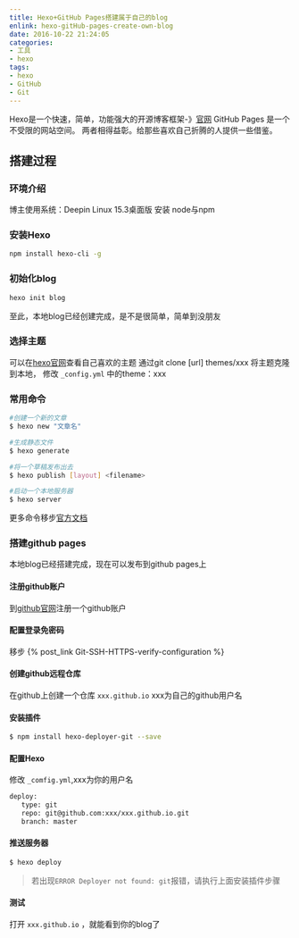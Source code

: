```yaml
---
title: Hexo+GitHub Pages搭建属于自己的blog
enlink: hexo-gitHub-pages-create-own-blog
date: 2016-10-22 21:24:05
categories:
- 工具
- hexo
tags:
- hexo
- GitHub
- Git
---
```

Hexo是一个快速，简单，功能强大的开源博客框架-》[官网](https://hexo.io/)
GitHub Pages 是一个不受限的网站空间。
两者相得益彰。给那些喜欢自己折腾的人提供一些借鉴。
<!--more -->
## 搭建过程
### 环境介绍
博主使用系统：Deepin Linux 15.3桌面版
安装 node与npm
### 安装Hexo
```bash
npm install hexo-cli -g
```
### 初始化blog
```bash
hexo init blog
```
至此，本地blog已经创建完成，是不是很简单，简单到没朋友
### 选择主题
可以在[hexo官网](https://hexo.io/themes/)查看自己喜欢的主题
通过git clone [url] themes/xxx 将主题克隆到本地，
修改 `_config.yml` 中的theme：xxx
### 常用命令
```bash
#创建一个新的文章
$ hexo new "文章名"

#生成静态文件
$ hexo generate

#将一个草稿发布出去
$ hexo publish [layout] <filename>

#启动一个本地服务器
$ hexo server
```
更多命令移步[官方文档](https://hexo.io/docs/commands.html)
### 搭建github pages
本地blog已经搭建完成，现在可以发布到github pages上
#### 注册github账户
到[github官网](https://github.com/)注册一个github账户
#### 配置登录免密码
移步 {% post_link Git-SSH-HTTPS-verify-configuration %}
#### 创建github远程仓库
在github上创建一个仓库 `xxx.github.io` xxx为自己的github用户名
#### 安装插件
```bash
$ npm install hexo-deployer-git --save
```
#### 配置Hexo
修改 `_comfig.yml`,xxx为你的用户名
```xml
deploy:
   type: git
   repo: git@github.com:xxx/xxx.github.io.git
   branch: master
```
#### 推送服务器
```bash
$ hexo deploy
```
>若出现`ERROR Deployer not found: git`报错，请执行上面安装插件步骤

#### 测试
打开 `xxx.github.io` ，就能看到你的blog了
